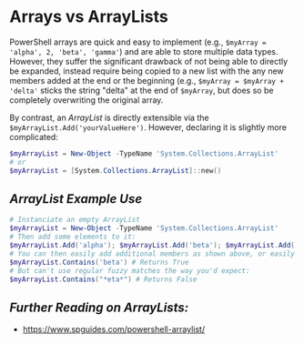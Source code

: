 # Arrays vs ArrayLists
PowerShell arrays are quick and easy to implement (e.g., `$myArray = 'alpha', 2, 'beta', 'gamma'`) and are able to store multiple data types. However, 
they suffer the significant drawback of not being able to directly be expanded, instead require being copied to a new list with the any new members added at 
the end or the beginning (e.g., `$myArray = $myArray + 'delta'` sticks the string "delta" at the end of `$myArray`, but does so be completely overwriting the original array.

By contrast, an _ArrayList_ is directly extensible via the `$myArrayList.Add('yourValueHere')`. However, declaring it is slightly more complicated:
```PowerShell
$myArrayList = New-Object -TypeName 'System.Collections.ArrayList'
# or
$myArrayList = [System.Collections.ArrayList]::new()
```

## _ArrayList Example Use_
```PowerShell
# Instanciate an empty ArrayList
$myArrayList = New-Object -TypeName 'System.Collections.ArrayList'
# Then add some elements to it:
$myArrayList.Add('alpha'); $myArrayList.Add('beta'); $myArrayList.Add('gamma');
# You can then easily add additional members as shown above, or easily check for a value:
$myArrayList.Contains('beta') # Returns True
# But can't use regular fuzzy matches the way you'd expect:
$myArrayList.Contains("*eta*") # Returns False
```

## _Further Reading on ArrayLists:_
- https://www.spguides.com/powershell-arraylist/
